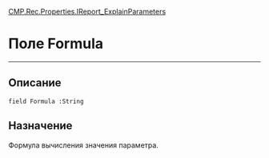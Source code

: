 ﻿---
Link: CMP.Rec.Properties.IReport_ExplainParameters.@Formula
---

<!---  Навигация
[Имя проекта](#) :
-->
[CMP.Rec.Properties.IReport_ExplainParameters](Default)

# Поле Formula
---

## Описание

    field Formula :String

<!--
## Аргументы{#Args}

### Аргумент1

Описание аргумента 1
-->

## Назначение

Формула вычисления значения параметра.

<!--
## Пример

    Formula...
-->

